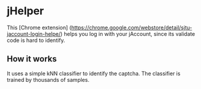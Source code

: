 # jHelper
This [Chrome extension] (https://chrome.google.com/webstore/detail/sjtu-jaccount-login-helpe/) helps you log in with your jAccount, since its validate code is hard to identify.
## How it works
It uses a simple kNN classifier to identify the captcha. 
The classifier is trained by thousands of samples.
